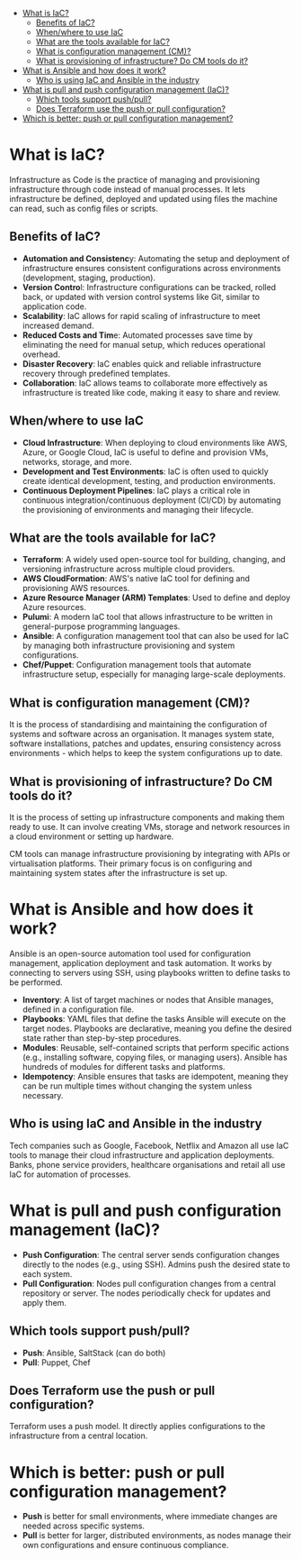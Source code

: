- [What is IaC?](#what-is-iac)
  - [Benefits of IaC?](#benefits-of-iac)
  - [When/where to use IaC](#whenwhere-to-use-iac)
  - [What are the tools available for IaC?](#what-are-the-tools-available-for-iac)
  - [What is configuration management (CM)?](#what-is-configuration-management-cm)
  - [What is provisioning of infrastructure? Do CM tools do it?](#what-is-provisioning-of-infrastructure-do-cm-tools-do-it)
- [What is Ansible and how does it work?](#what-is-ansible-and-how-does-it-work)
  - [Who is using IaC and Ansible in the industry](#who-is-using-iac-and-ansible-in-the-industry)
- [What is pull and push configuration management (IaC)?](#what-is-pull-and-push-configuration-management-iac)
  - [Which tools support push/pull?](#which-tools-support-pushpull)
  - [Does Terraform use the push or pull configuration?](#does-terraform-use-the-push-or-pull-configuration)
- [Which is better: push or pull configuration management?](#which-is-better-push-or-pull-configuration-management)

# What is IaC?
Infrastructure as Code is the practice of managing and provisioning infrastructure through code instead of manual processes. It lets infrastructure be defined, deployed and updated using files the machine can read, such as config files or scripts.

## Benefits of IaC?
- **Automation and Consistenc**y: Automating the setup and deployment of infrastructure ensures consistent configurations across environments (development, staging, production).
- **Version Contro**l: Infrastructure configurations can be tracked, rolled back, or updated with version control systems like Git, similar to application code.
- **Scalability**: IaC allows for rapid scaling of infrastructure to meet increased demand.
- **Reduced Costs and Tim**e: Automated processes save time by eliminating the need for manual setup, which reduces operational overhead.
- **Disaster Recovery**: IaC enables quick and reliable infrastructure recovery through predefined templates.
- **Collaboration**: IaC allows teams to collaborate more effectively as infrastructure is treated like code, making it easy to share and review.

## When/where to use IaC
- **Cloud Infrastructure**: When deploying to cloud environments like AWS, Azure, or Google Cloud, IaC is useful to define and provision VMs, networks, storage, and more.
- **Development and Test Environments**: IaC is often used to quickly create identical development, testing, and production environments.
- **Continuous Deployment Pipelines**: IaC plays a critical role in continuous integration/continuous deployment (CI/CD) by automating the provisioning of environments and managing their lifecycle.

## What are the tools available for IaC?
- **Terraform**: A widely used open-source tool for building, changing, and versioning infrastructure across multiple cloud providers.
- **AWS CloudFormation**: AWS's native IaC tool for defining and provisioning AWS resources.
- **Azure Resource Manager (ARM) Templates**: Used to define and deploy Azure resources.
- **Pulumi**: A modern IaC tool that allows infrastructure to be written in general-purpose programming languages.
- **Ansible**: A configuration management tool that can also be used for IaC by managing both infrastructure provisioning and system configurations.
- **Chef/Puppet**: Configuration management tools that automate infrastructure setup, especially for managing large-scale deployments.

## What is configuration management (CM)?
It is the process of standardising and maintaining the configuration of systems and software across an organisation. It manages system state, software installations, patches and updates, ensuring consistency across environments - which helps to keep the system configurations up to date.

## What is provisioning of infrastructure? Do CM tools do it?
It is the process of setting up infrastructure components and making them ready to use. It can involve creating VMs, storage and network resources in a cloud environment or setting up hardware.

CM tools can manage infrastructure provisioning by integrating with APIs or virtualisation platforms. Their primary focus is on configuring and maintaining system states after the infrastructure is set up.

# What is Ansible and how does it work?
Ansible is an open-source automation tool used for configuration management, application deployment and task automation. It works by connecting to servers using SSH, using playbooks written to define tasks to be performed.

- **Inventory**: A list of target machines or nodes that Ansible manages, defined in a configuration file.
- **Playbooks**: YAML files that define the tasks Ansible will execute on the target nodes. Playbooks are declarative, meaning you define the desired state rather than step-by-step procedures.
- **Modules**: Reusable, self-contained scripts that perform specific actions (e.g., installing software, copying files, or managing users). Ansible has hundreds of modules for different tasks and platforms.
- **Idempotency**: Ansible ensures that tasks are idempotent, meaning they can be run multiple times without changing the system unless necessary.

## Who is using IaC and Ansible in the industry
Tech companies such as Google, Facebook, Netflix and Amazon all use IaC tools to manage their cloud infrastructure and application deployments. Banks, phone service providers, healthcare organisations and retail all use IaC for automation of processes. 

# What is pull and push configuration management (IaC)?
- **Push Configuration**: The central server sends configuration changes directly to the nodes (e.g., using SSH). Admins push the desired state to each system.
- **Pull Configuration**: Nodes pull configuration changes from a central repository or server. The nodes periodically check for updates and apply them.

## Which tools support push/pull?
- **Push**: Ansible, SaltStack (can do both)
- **Pull**: Puppet, Chef

## Does Terraform use the push or pull configuration?
Terraform uses a push model. It directly applies configurations to the infrastructure from a central location.

#  Which is better: push or pull configuration management?
- **Push** is better for small environments, where immediate changes are needed across specific systems.
- **Pull** is better for larger, distributed environments, as nodes manage their own configurations and ensure continuous compliance.